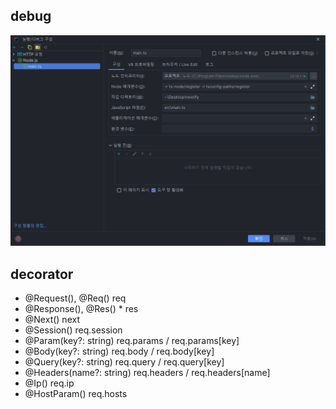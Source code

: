 ## debug
![img.png](img.png)

## decorator

- @Request(), @Req()	req
- @Response(), @Res() *	res
- @Next()	next
- @Session()	req.session
- @Param(key?: string)	req.params / req.params[key]
- @Body(key?: string)	req.body / req.body[key]
- @Query(key?: string)	req.query / req.query[key]
- @Headers(name?: string)	req.headers / req.headers[name]
- @Ip()	req.ip
- @HostParam()	req.hosts

## 
